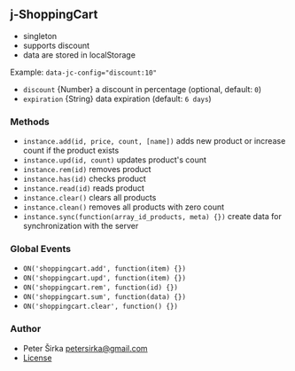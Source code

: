 ## j-ShoppingCart

- singleton
- supports discount
- data are stored in localStorage

Example: `data-jc-config="discount:10"`

- `discount` {Number} a discount in percentage (optional, default: `0`)
- `expiration` {String} data expiration (default: `6 days`)

### Methods

- `instance.add(id, price, count, [name])` adds new product or increase count if the product exists
- `instance.upd(id, count)` updates product's count
- `instance.rem(id)` removes product
- `instance.has(id)` checks product
- `instance.read(id)` reads product
- `instance.clear()` clears all products
- `instance.clean()` removes all products with zero count
- `instance.sync(function(array_id_products, meta) {})` create data for synchronization with the server

### Global Events

- `ON('shoppingcart.add', function(item) {})`
- `ON('shoppingcart.upd', function(item) {})`
- `ON('shoppingcart.rem', function(id) {})`
- `ON('shoppingcart.sum', function(data) {})`
- `ON('shoppingcart.clear', function() {})`

### Author

- Peter Širka <petersirka@gmail.com>
- [License](https://www.totaljs.com/licenses/)